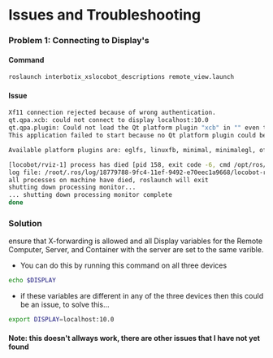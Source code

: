 # Issues and Troubleshooting

### Problem 1: Connecting to Display's

#### Command

```bash
roslaunch interbotix_xslocobot_descriptions remote_view.launch
```

#### Issue
```bash
Xf11 connection rejected because of wrong authentication.
qt.qpa.xcb: could not connect to display localhost:10.0
qt.qpa.plugin: Could not load the Qt platform plugin "xcb" in "" even though it was found.
This application failed to start because no Qt platform plugin could be initialized. Reinstalling the application may fix this problem.

Available platform plugins are: eglfs, linuxfb, minimal, minimalegl, offscreen, vnc, xcb.

[locobot/rviz-1] process has died [pid 158, exit code -6, cmd /opt/ros/noetic/lib/rviz/rviz -f locobot/odom -d /interbotix_ws/src/interbotix_ros_rovers/interbotix_ros_xslocobots/interbotix_xslocobot_descriptions/rviz/xslocobot_description.rviz /clicked_point:=clicked_point /initialpose:=initialpose /move_base_simple/goal:=move_base_simple/goal __name:=rviz __log:=/root/.ros/log/18779788-9fc4-11ef-9492-e70eec1a9668/locobot-rviz-1.log].
log file: /root/.ros/log/18779788-9fc4-11ef-9492-e70eec1a9668/locobot-rviz-1*.log
all processes on machine have died, roslaunch will exit
shutting down processing monitor...
... shutting down processing monitor complete
done
```

### Solution 

ensure that X-forwarding is allowed and all Display variables for the Remote Computer, Server, and Container with the server are set to the same varible.

- You can do this by running this command on all three devices
````bash
echo $DISPLAY
````
- if these variables are different in any of the three devices then this could be an issue, to solve this...

```bash
export DISPLAY=localhost:10.0
```

#### Note: this doesn't allways work, there are other issues that I have not yet found


